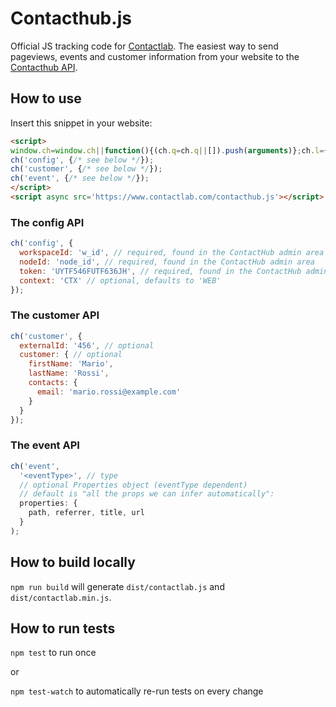# Contacthub.js

Official JS tracking code for
[Contactlab](http://developer.contactlab.com/documentation/). The easiest way to
send pageviews, events and customer information from your website to the
[Contacthub API](http://developer.contactlab.com/documentation/).


## How to use

Insert this snippet in your website:

```html
<script>
window.ch=window.ch||function(){(ch.q=ch.q||[]).push(arguments)};ch.l=+new Date;
ch('config', {/* see below */});
ch('customer', {/* see below */});
ch('event', {/* see below */});
</script>
<script async src='https://www.contactlab.com/contacthub.js'></script>
```

### The config API

```js
ch('config', {
  workspaceId: 'w_id', // required, found in the ContactHub admin area
  nodeId: 'node_id', // required, found in the ContactHub admin area
  token: 'UYTF546FUTF636JH', // required, found in the ContactHub admin area
  context: 'CTX' // optional, defaults to 'WEB'
});
```

### The customer API

```js
ch('customer', {
  externalId: '456', // optional
  customer: { // optional
    firstName: 'Mario',
    lastName: 'Rossi',
    contacts: {
      email: 'mario.rossi@example.com'
    }
  }
});
```

### The event API

```js
ch('event',
  '<eventType>', // type
  // optional Properties object (eventType dependent)
  // default is "all the props we can infer automatically":
  properties: {
    path, referrer, title, url
  }
);
```

## How to build locally

`npm run build` will generate `dist/contactlab.js` and `dist/contactlab.min.js`.


## How to run tests

`npm test` to run once

or

`npm test-watch` to automatically re-run tests on every change
